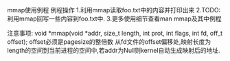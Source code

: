 mmap使用例程
例程操作
1.利用mmap读取foo.txt中的内容并打印出来
2.TODO: 利用mmap回写一些内容到foo.txt中.
3.更多使用细节查看man mmap及其中例程

注意事项:
void *mmap(void *addr, size_t length, int prot, int flags, int fd, off_t offset);
offset必须是pagesize的整倍数
从fd文件的offset偏移处,映射长度为length的空间到当前进程的空间中,若addr为Null则kernel自动生成映射后的地址.


